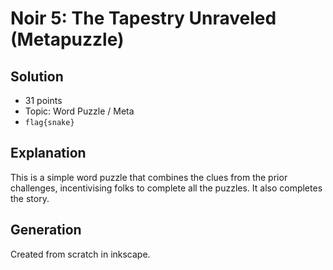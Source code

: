# Noir 5: The Tapestry Unraveled (Metapuzzle)

## Solution

* 31 points
* Topic: Word Puzzle / Meta
* `flag{snake}`

## Explanation

This is a simple word puzzle that combines the clues from the prior challenges, incentivising folks to complete all the puzzles. It also completes the story.

## Generation

Created from scratch in inkscape.
